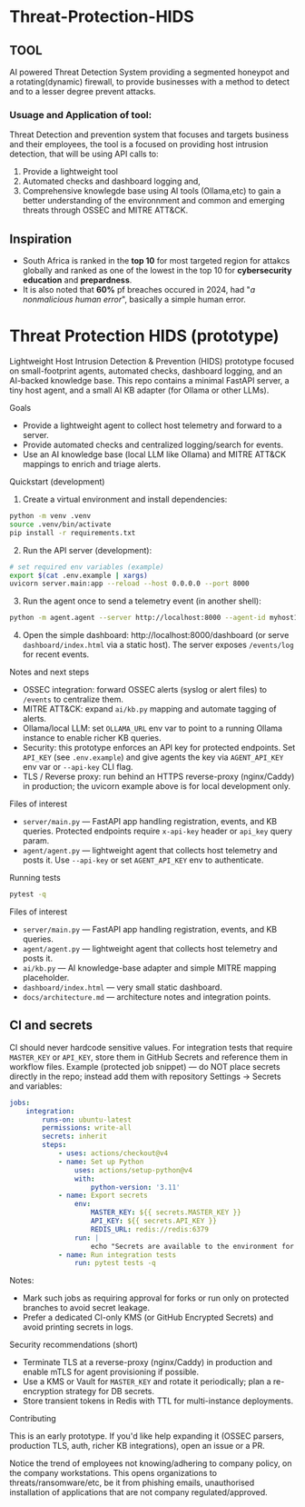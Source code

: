 # Threat-Protection-HIDS
##

## TOOL
AI powered Threat Detection System providing a segmented honeypot and a rotating(dynamic) firewall, to provide businesses with a method to detect and to a lesser degree prevent attacks.

### Usuage and Application of tool:
Threat Detection and prevention system that focuses and targets business and their employees, the tool is a focused on providing host intrusion detection, that will be using API calls to: 
1. Provide a lightweight tool
2. Automated checks and dashboard logging and, 
3. Comprehensive knowlegde base using AI tools (Ollama,etc) to gain a better understanding of the environnment and common and emerging threats through OSSEC and MITRE ATT&CK.

## Inspiration

- South Africa is ranked in the __top 10__ for most targeted region for attakcs globally and ranked as one of the lowest in the top 10 for **cybersecurity education** and **prepardness**.
- It is also noted that **60%** pf breaches occured in 2024, had "_a nonmalicious human error_", basically a simple human error.

# Threat Protection HIDS (prototype)

Lightweight Host Intrusion Detection & Prevention (HIDS) prototype focused on small-footprint agents, automated checks, dashboard logging, and an AI-backed knowledge base. This repo contains a minimal FastAPI server, a tiny host agent, and a small AI KB adapter (for Ollama or other LLMs).

Goals

- Provide a lightweight agent to collect host telemetry and forward to a server.
- Provide automated checks and centralized logging/search for events.
- Use an AI knowledge base (local LLM like Ollama) and MITRE ATT&CK mappings to enrich and triage alerts.

Quickstart (development)

1. Create a virtual environment and install dependencies:

```bash
python -m venv .venv
source .venv/bin/activate
pip install -r requirements.txt
```

2. Run the API server (development):

```bash
# set required env variables (example)
export $(cat .env.example | xargs)
uvicorn server.main:app --reload --host 0.0.0.0 --port 8000
```

3. Run the agent once to send a telemetry event (in another shell):

```bash
python -m agent.agent --server http://localhost:8000 --agent-id myhost1 --once
```

4. Open the simple dashboard: http://localhost:8000/dashboard (or serve `dashboard/index.html` via a static host). The server exposes `/events/log` for recent events.

Notes and next steps

- OSSEC integration: forward OSSEC alerts (syslog or alert files) to `/events` to centralize them.
- MITRE ATT&CK: expand `ai/kb.py` mapping and automate tagging of alerts.
- Ollama/local LLM: set `OLLAMA_URL` env var to point to a running Ollama instance to enable richer KB queries.
 - Security: this prototype enforces an API key for protected endpoints. Set `API_KEY` (see `.env.example`) and give agents the key via `AGENT_API_KEY` env var or `--api-key` CLI flag.
 - TLS / Reverse proxy: run behind an HTTPS reverse-proxy (nginx/Caddy) in production; the uvicorn example above is for local development only.

Files of interest

- `server/main.py` — FastAPI app handling registration, events, and KB queries. Protected endpoints require `x-api-key` header or `api_key` query param.
- `agent/agent.py` — lightweight agent that collects host telemetry and posts it. Use `--api-key` or set `AGENT_API_KEY` env to authenticate.

Running tests

```bash
pytest -q
```

Files of interest

- `server/main.py` — FastAPI app handling registration, events, and KB queries.
- `agent/agent.py` — lightweight agent that collects host telemetry and posts it.
- `ai/kb.py` — AI knowledge-base adapter and simple MITRE mapping placeholder.
- `dashboard/index.html` — very small static dashboard.
- `docs/architecture.md` — architecture notes and integration points.

CI and secrets
---------------

CI should never hardcode sensitive values. For integration tests that require
`MASTER_KEY` or `API_KEY`, store them in GitHub Secrets and reference them in
workflow files. Example (protected job snippet) — do NOT place secrets directly
in the repo; instead add them with repository Settings -> Secrets and variables:

```yaml
jobs:
	integration:
		runs-on: ubuntu-latest
		permissions: write-all
		secrets: inherit
		steps:
			- uses: actions/checkout@v4
			- name: Set up Python
				uses: actions/setup-python@v4
				with:
					python-version: '3.11'
			- name: Export secrets
				env:
					MASTER_KEY: ${{ secrets.MASTER_KEY }}
					API_KEY: ${{ secrets.API_KEY }}
					REDIS_URL: redis://redis:6379
				run: |
					echo "Secrets are available to the environment for this job"
			- name: Run integration tests
				run: pytest tests -q
```

Notes:
- Mark such jobs as requiring approval for forks or run only on protected branches
	to avoid secret leakage.
- Prefer a dedicated CI-only KMS (or GitHub Encrypted Secrets) and avoid printing
	secrets in logs.

Security recommendations (short)
- Terminate TLS at a reverse-proxy (nginx/Caddy) in production and enable
	mTLS for agent provisioning if possible.
- Use a KMS or Vault for `MASTER_KEY` and rotate it periodically; plan a
	re-encryption strategy for DB secrets.
- Store transient tokens in Redis with TTL for multi-instance deployments.

Contributing

This is an early prototype. If you'd like help expanding it (OSSEC parsers, production TLS, auth, richer KB integrations), open an issue or a PR.

Notice the trend of employees not knowing/adhering to company policy, on the company workstations. This opens organizations to threats/ransomware/etc, be it from phishing emails, unauthorised installation of applications that are not company regulated/approved.
